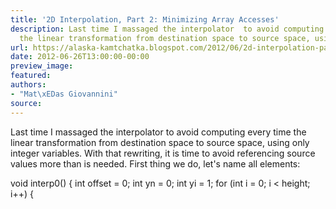 ```yaml
---
title: '2D Interpolation, Part 2: Minimizing Array Accesses'
description: Last time I massaged the interpolator  to avoid computing every time
  the linear transformation from destination space to source space, using...
url: https://alaska-kamtchatka.blogspot.com/2012/06/2d-interpolation-part-2-minimizing.html
date: 2012-06-26T13:00:00-00:00
preview_image:
featured:
authors:
- "Mat\xEDas Giovannini"
source:
---
```


Last time I massaged the interpolator to avoid computing every time the linear transformation from destination space to source space, using only integer variables. With that rewriting, it is time to avoid referencing source values more than is needed. First thing we do, let's name all elements:


void interp0() {
  int offset = 0;
  int yn = 0;
  int yi = 1;
  for (int i = 0; i &lt; height; i++) {

